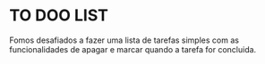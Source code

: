 # TO DOO LIST

Fomos desafiados a fazer uma lista de tarefas simples com as funcionalidades de apagar e marcar quando a tarefa for concluida.
